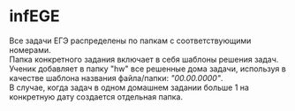 # infEGE
Все задачи ЕГЭ распределены по папкам с соответствующими номерами.\
Папка конкретного задания включает в себя шаблоны решения задач.\
Ученик добавляет в папку "hw" все решенные дома задачи, используя в качестве шаблона названия файла/папки: *"00.00.0000"*.\
В случае, когда задач в одном домашнем задании больше 1 на конкретную дату создается отдельная папка.
